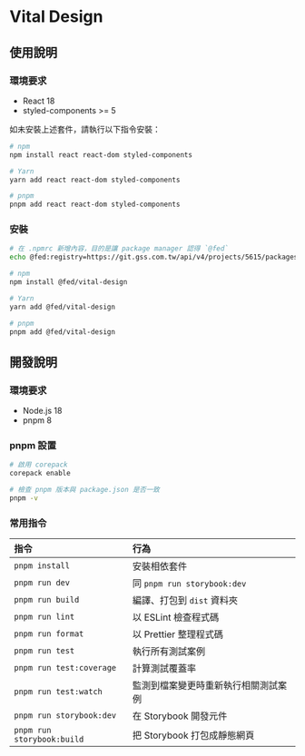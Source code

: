 # Vital Design

## 使用說明

### 環境要求

- React 18
- styled-components >= 5

如未安裝上述套件，請執行以下指令安裝：

```sh
# npm
npm install react react-dom styled-components

# Yarn
yarn add react react-dom styled-components

# pnpm
pnpm add react react-dom styled-components
```

### 安裝

```sh
# 在 .npmrc 新增內容，目的是讓 package manager 認得 `@fed`
echo @fed:registry=https://git.gss.com.tw/api/v4/projects/5615/packages/npm/ >> .npmrc

# npm
npm install @fed/vital-design

# Yarn
yarn add @fed/vital-design

# pnpm
pnpm add @fed/vital-design
```

## 開發說明

### 環境要求

- Node.js 18
- pnpm 8

### pnpm 設置

```sh
# 啟用 corepack
corepack enable

# 檢查 pnpm 版本與 package.json 是否一致
pnpm -v
```

### 常用指令

| 指令                        | 行為                                 |
| :------------------------- | :----------------------------------- |
| `pnpm install`             | 安裝相依套件                           |
| `pnpm run dev`             | 同 `pnpm run storybook:dev`          |
| `pnpm run build`           | 編譯、打包到 `dist` 資料夾              |
| `pnpm run lint`            | 以 ESLint 檢查程式碼                   |
| `pnpm run format`          | 以 Prettier 整理程式碼                 |
| `pnpm run test`            | 執行所有測試案例                       |
| `pnpm run test:coverage`   | 計算測試覆蓋率                         |
| `pnpm run test:watch`      | 監測到檔案變更時重新執行相關測試案例       |
| `pnpm run storybook:dev`   | 在 Storybook 開發元件                 |
| `pnpm run storybook:build` | 把 Storybook 打包成靜態網頁            |
